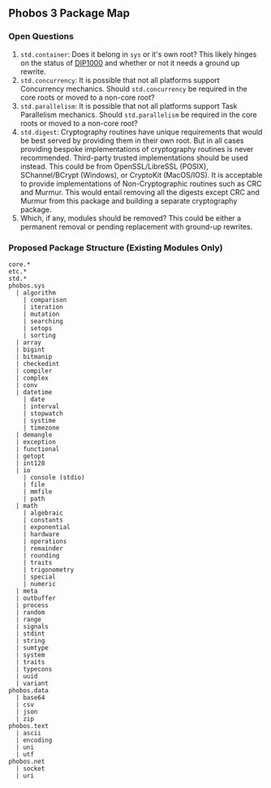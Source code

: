 ## Phobos 3 Package Map

### Open Questions

1. `std.container`: Does it belong in `sys` or it's own root? This likely hinges on the status of [DIP1000](https://github.com/dlang/DIPs/blob/master/DIPs/other/DIP1000.md) and whether or not it needs a ground up rewrite.
2. `std.concurrency`: It is possible that not all platforms support Concurrency mechanics. Should `std.concurrency` be required in the core roots or moved to a non-core root?
3. `std.parallelism`: It is possible that not all platforms support Task Parallelism mechanics. Should `std.parallelism` be required in the core roots or moved to a non-core root?
4. `std.digest`: Cryptography routines have unique requirements that would be best served by providing them in their own root. But in all cases providing bespoke implementations of cryptography routines is never recommended. Third-party trusted implementations should be used instead. This could be from OpenSSL/LibreSSL (POSIX), SChannel/BCrypt (Windows), or CryptoKit (MacOS/IOS). It is acceptable to provide implementations of Non-Cryptographic routines such as CRC and Murmur. This would entail removing all the digests except CRC and Murmur from this package and building a separate cryptography package.
5. Which, if any, modules should be removed? This could be either a permanent removal or pending replacement with ground-up rewrites.

### Proposed Package Structure (Existing Modules Only)

```
core.*
etc.*
std.*
phobos.sys
  | algorithm
    | comparison
    | iteration
    | mutation
    | searching
    | setops
    | sorting
  | array
  | bigint
  | bitmanip
  | checkedint
  | compiler
  | complex
  | conv
  | datetime
    | date
    | interval
    | stopwatch
    | systime
    | timezone
  | demangle
  | exception
  | functional
  | getopt
  | int128
  | io
    | console (stdio)
    | file
    | mmfile
    | path
  | math
    | algebraic
    | constants
    | exponential
    | hardware
    | operations
    | remainder
    | rounding
    | traits
    | trigonometry
    | special
    | numeric
  | meta
  | outbuffer
  | process
  | random
  | range
  | signals
  | stdint
  | string
  | sumtype
  | system
  | traits
  | typecons
  | uuid
  | variant
phobos.data
  | base64
  | csv
  | json
  | zip
phobos.text
  | ascii
  | encoding
  | uni
  | utf
phobos.net
  | socket
  | uri
```